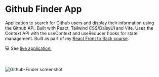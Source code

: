 # Github Finder App

Application to search for Github users and display their information using the Github API. Built with React, Tailwind CSS/DaisyUI and Vite. Uses the Context API with the useContext and useReducer hooks for state management. Built as part of my [React Front to Back course](https://www.traversymedia.com/).

💻 See [live application.](https://github-finder-app-beige-gamma.vercel.app/)

<br>

![Github-Finder screenshot](https://user-images.githubusercontent.com/110285021/225557423-d0c62d5c-187e-4d2b-9ab3-5df4a1e13229.png)
